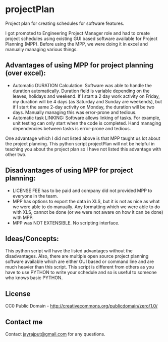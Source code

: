 projectPlan
===========

Project plan for creating schedules for software features.

I got promoted to Engineering Project Manager role and had to create project
schedules using existing GUI based software available for Project Planning
(MPP). Before using the MPP, we were doing it in excel and manually managing
various things.

Advantages of using MPP for project planning (over excel):
----------------------------------------------------------
* Automatic DURATION Calculation: Software was able to handle the duration
  automatically.  Duration field is variable depending on the leaves, holidays
  and weekend. If I start a 2 day work activity on Friday, my duration will be
  4 days (as Saturday and Sunday are weekends), but if I start the same 2-day
  activity on Monday, the duration will be two days. Manually managing this was
  error-prone and tedious.
* Automatic task LINKING: Software allows linking of tasks. For example, unit
  testing can only start when the code is completed. Hand managing dependencies
  between tasks is error-prone and tedious.

One advantage which I did not listed above is that MPP taught us lot about the
project planning. This python script projectPlan will not be helpful in
teaching you about the project plan so I have not listed this advantage with
other two.

Disadvantages of using MPP for project planning:
------------------------------------------------
* LICENSE FEE has to be paid and company did not provided MPP to everyone in
  the team.
* MPP has options to export the data in XLS, but it is not as nice as what we
  were able to do manually. Any formatting which we were able to do with XLS,
  cannot be done (or we were not aware on how it can be done) with MPP.
* MPP was NOT EXTENSIBLE. No scripting interface.

Ideas/Concepts:
--------------

This python script will have the listed advantages without the disadvantages.
Also, there are multiple open source project planning software available which
are either GUI based or command line and are much heavier than this script.
This script is different from others as you have to use PYTHON to write your
schedule and so is useful to someone who knows basic PYTHON.


## License

CC0 Public Domain - http://creativecommons.org/publicdomain/zero/1.0/


## Contact me

Contact jayrajput@gmail.com for any questions.
